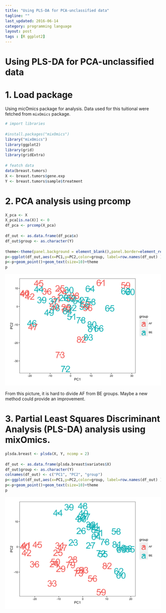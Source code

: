 ```yaml
---
title: "Using PLS-DA for PCA-unclassified data"
tagline: ""
last_updated: 2016-06-14
category: programming language
layout: post
tags : [R ggplot2]
---
```


# Using PLS-DA for PCA-unclassified data

# 1. Load package
Using micOmics package for analysis. Data used for this tuitional were  fetched from ```mixOmics``` package.

```r
# import libraries

#install.packages("mixOmics")
library("mixOmics")
library(ggplot2)
library(grid)
library(gridExtra)

# featch data
data(breast.tumors)
X <- breast.tumors$gene.exp
Y <- breast.tumors$sample$treatment
```

# 2. PCA analysis using prcomp

```r
X_pca <- X
X_pca[is.na(X)] <- 0
df_pca <- prcomp(X_pca)

df_out <- as.data.frame(df_pca$x)
df_out$group <- as.character(Y)

theme<-theme(panel.background = element_blank(),panel.border=element_rect(fill=NA),panel.grid.major = element_blank(),panel.grid.minor = element_blank(),strip.background=element_blank(),axis.text.x=element_text(colour="black"),axis.text.y=element_text(colour="black"),axis.ticks=element_line(colour="black"),plot.margin=unit(c(1,1,1,1),"line"))
p<-ggplot(df_out,aes(x=PC1,y=PC2,color=group, label=row.names(df_out) ))
p<-p+geom_point()+geom_text(size=10)+theme
p
```

![png](/images/2016-06-14-PCAAndPLSDA/Fig1.PCA.png)

From this picture, it is hard to divide AF from BE groups. Maybe a new method could provide an improvement.


# 3. Partial Least Squares Discriminant Analysis (PLS-DA) analysis using mixOmics.

```r
plsda.breast <- plsda(X, Y, ncomp = 2)

df_out <- as.data.frame(plsda.breast$variates$X)
df_out$group <- as.character(Y)
colnames(df_out) <- c("PC1", "PC2", "group")
p<-ggplot(df_out,aes(x=PC1,y=PC2,color=group, label=row.names(df_out) ))
p<-p+geom_point()+geom_text(size=10)+theme
p

```


![png](/images/2016-06-14-PCAAndPLSDA/Fig2.PLSDA.png)
